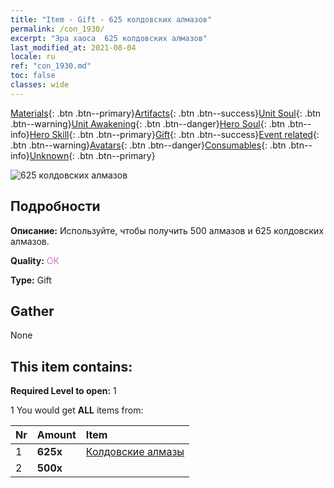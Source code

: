 ```yaml
---
title: "Item - Gift - 625 колдовских алмазов"
permalink: /con_1930/
excerpt: "Эра хаоса  625 колдовских алмазов"
last_modified_at: 2021-08-04
locale: ru
ref: "con_1930.md"
toc: false
classes: wide
---
```

 [Materials](/ItemsRU/){: .btn .btn--primary}[Artifacts](/ItemsRU/Artifacts/){: .btn .btn--success}[Unit Soul](/ItemsRU/UnitSoul/){: .btn .btn--warning}[Unit Awakening](/ItemsRU/UnitAwakening/){: .btn .btn--danger}[Hero Soul](/ItemsRU/HeroSoul/){: .btn .btn--info}[Hero Skill](/ItemsRU/HeroSkill/){: .btn .btn--primary}[Gift](/ItemsRU/Gift/){: .btn .btn--success}[Event related](/ItemsRU/Events/){: .btn .btn--warning}[Avatars](/ItemsRU/Avatars/){: .btn .btn--danger}[Consumables](/ItemsRU/Consumables/){: .btn .btn--info}[Unknown](/ItemsRU/Unknown/){: .btn .btn--primary}

 ![625 колдовских алмазов](/images/t/i_10040.png)

## Подробности
 **Описание:** Используйте, чтобы получить 500 алмазов и 625 колдовских алмазов.

 **Quality:** <span style="color: #DA70D6">OK</span>

 **Type:** Gift

## Gather

  None

## This item contains:

 **Required Level to open:** 1

 1 You would get **ALL** items  from:

  | Nr | Amount |     Item    |
  |:---|:-------|:------------|
  | 1 |  **625x** | [Колдовские алмазы](/ItemsRU/con_554/) |  | 
  | 2 |  **500x** | <i class="fas fa-gem"/> |  | 
